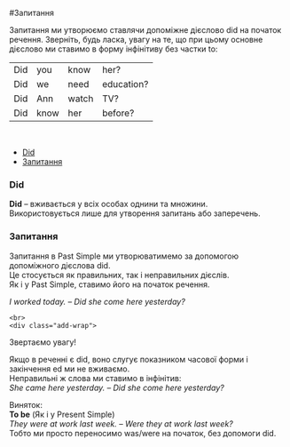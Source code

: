 #Запитання

Запитання ми утворюємо ставлячи допоміжне дієслово <span class="]1">did на початок речення. Зверніть, будь ласка, увагу на те, що при цьому
основне дієслово ми ставимо в форму інфінітиву без частки to:

<table>
    <tr>
        <td>Did</td>
        <td>you</td>
        <td>know</td>
        <td>her?</td>
    </tr>
    <tr>
        <td>Did</td>
        <td>we</td>
        <td>need</td>
        <td>education?</td>
    </tr>
     <tr>
        <td>Did</td>
        <td>Ann</td>
        <td>watch</td>
        <td>TV?</td>
    </tr>
     <tr>
        <td>Did</td>
        <td>know</td>
        <td>her</td>
        <td>before?</td>
    </tr>
    </table>

<br>


<ul class="nav nav-tabs">
<li class="active"><a data-toggle="tab" href="#home">Did</a></li>
 <li><a data-toggle="tab" href="#menu1">Запитання</a></li>
 </ul>

<div class="tab-content">
  <div id="home" class="tab-pane fade in active">
    <h3>Did</h3>
    <p><b>Did</b> – вживається у всіх особах однини та множини.<br>
    Використовується лише для утворення запитань або заперечень.</p>
  </div>
  <div id="menu1" class="tab-pane fade">
    <h3>Запитання</h3>
    <p>Запитання в  Past Simple ми утворюватимемо за допомогою допоміжного дієслова did.<br>
    Це стосується як правильних, так і неправильних дієслів.<br>
    Як і у Past Simple, ставимо його на початок речення.</p>
    <i>I worked today. – Did she come here yesterday?</i>
    
    <br>
    <div class="add-wrap">
<span class="add">Звертаємо увагу!</span>
<div class="add-text">
Якщо в реченні є <span class="p1">did</span>, воно слугує показником часової форми і закінчення <span class="p1">ed</span> ми не вживаємо.<br>
Неправильні ж слова ми ставимо в інфінітив:<br>
<i>She came here yesterday. – Did she come here yesterday?</i>
</div>
</div>
<p>
<div class="exmpl-wrap">
<span class="exmpl">Виняток:</span>
<div class="exmpl-text">
<b>To be</b> (Як і у Present Simple)<br>
<i>They were at work last week. – Were they at work last week?</i><br>
Тобто ми просто переносимо was/were на початок, без допомоги did.
</div>
</div>
</p>
  </div>
</div>